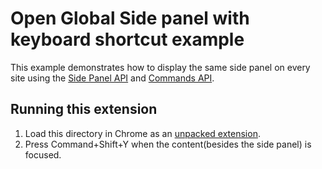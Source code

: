 # Open Global Side panel with keyboard shortcut example

This example demonstrates how to display the same side panel on every site using the [Side Panel API](https://developer.chrome.com/docs/extensions/reference/sidePanel/) and [Commands API](https://developer.chrome.com/docs/extensions/reference/commands/).

## Running this extension

1. Load this directory in Chrome as an [unpacked extension](https://developer.chrome.com/docs/extensions/mv3/getstarted/development-basics/#load-unpacked).
2. Press Command+Shift+Y when the content(besides the side panel) is focused.